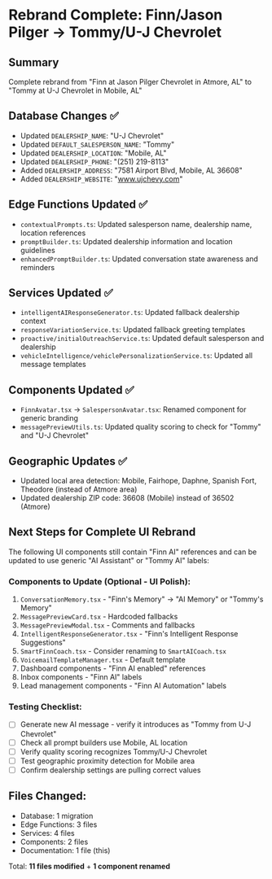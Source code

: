 # Rebrand Complete: Finn/Jason Pilger → Tommy/U-J Chevrolet

## Summary
Complete rebrand from "Finn at Jason Pilger Chevrolet in Atmore, AL" to "Tommy at U-J Chevrolet in Mobile, AL"

## Database Changes ✅
- Updated `DEALERSHIP_NAME`: "U-J Chevrolet"
- Updated `DEFAULT_SALESPERSON_NAME`: "Tommy"
- Updated `DEALERSHIP_LOCATION`: "Mobile, AL"
- Updated `DEALERSHIP_PHONE`: "(251) 219-8113"
- Added `DEALERSHIP_ADDRESS`: "7581 Airport Blvd, Mobile, AL 36608"
- Added `DEALERSHIP_WEBSITE`: "www.ujchevy.com"

## Edge Functions Updated ✅
- `contextualPrompts.ts`: Updated salesperson name, dealership name, location references
- `promptBuilder.ts`: Updated dealership information and location guidelines
- `enhancedPromptBuilder.ts`: Updated conversation state awareness and reminders

## Services Updated ✅
- `intelligentAIResponseGenerator.ts`: Updated fallback dealership context
- `responseVariationService.ts`: Updated fallback greeting templates
- `proactive/initialOutreachService.ts`: Updated default salesperson and dealership
- `vehicleIntelligence/vehiclePersonalizationService.ts`: Updated all message templates

## Components Updated ✅
- `FinnAvatar.tsx` → `SalespersonAvatar.tsx`: Renamed component for generic branding
- `messagePreviewUtils.ts`: Updated quality scoring to check for "Tommy" and "U-J Chevrolet"

## Geographic Updates ✅
- Updated local area detection: Mobile, Fairhope, Daphne, Spanish Fort, Theodore (instead of Atmore area)
- Updated dealership ZIP code: 36608 (Mobile) instead of 36502 (Atmore)

## Next Steps for Complete UI Rebrand
The following UI components still contain "Finn AI" references and can be updated to use generic "AI Assistant" or "Tommy AI" labels:

### Components to Update (Optional - UI Polish):
1. `ConversationMemory.tsx` - "Finn's Memory" → "AI Memory" or "Tommy's Memory"
2. `MessagePreviewCard.tsx` - Hardcoded fallbacks
3. `MessagePreviewModal.tsx` - Comments and fallbacks
4. `IntelligentResponseGenerator.tsx` - "Finn's Intelligent Response Suggestions"
5. `SmartFinnCoach.tsx` - Consider renaming to `SmartAICoach.tsx`
6. `VoicemailTemplateManager.tsx` - Default template
7. Dashboard components - "Finn AI enabled" references
8. Inbox components - "Finn AI" labels
9. Lead management components - "Finn AI Automation" labels

### Testing Checklist:
- [ ] Generate new AI message - verify it introduces as "Tommy from U-J Chevrolet"
- [ ] Check all prompt builders use Mobile, AL location
- [ ] Verify quality scoring recognizes Tommy/U-J Chevrolet
- [ ] Test geographic proximity detection for Mobile area
- [ ] Confirm dealership settings are pulling correct values

## Files Changed:
- Database: 1 migration
- Edge Functions: 3 files
- Services: 4 files  
- Components: 2 files
- Documentation: 1 file (this)

Total: **11 files modified** + **1 component renamed**
